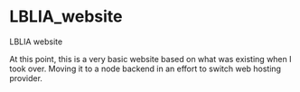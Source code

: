 # LBLIA_website
LBLIA website

At this point, this is a very basic website based on what was existing when I took over.  Moving it to a node backend in an effort to switch web hosting provider.
